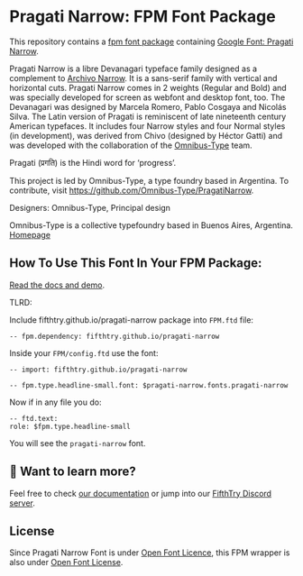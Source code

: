 # Pragati Narrow: FPM Font Package

This repository contains a [fpm font package](https://fpm.dev/featured/fonts/) containing [Google Font: 
Pragati Narrow](https://fonts.google.com/specimen/Pragati+Narrow/about?subset=devanagari).

Pragati Narrow is a libre Devanagari typeface family designed as a complement to [Archivo Narrow](https://fonts.google.com/specimen/Archivo%2BNarrow). It is a sans-serif family with vertical and horizontal cuts. Pragati Narrow comes in 2 weights (Regular and Bold) and was specially developed for screen as webfont and desktop font, too. The Devanagari was designed by Marcela Romero, Pablo Cosgaya and Nicolás Silva. The Latin version of Pragati is reminiscent of late nineteenth century American typefaces. It includes four Narrow styles and four Normal styles (in development), was derived from Chivo (designed by Héctor Gatti) and was developed with the collaboration of the [Omnibus-Type](http://omnibus-type.com/) team.

Pragati (प्रगति) is the Hindi word for ‘progress’.

This project is led by Omnibus-Type, a type foundry based in Argentina. To contribute, visit https://github.com/Omnibus-Type/PragatiNarrow.

Designers: Omnibus-Type, Principal design

Omnibus-Type is a collective typefoundry based in Buenos Aires, Argentina. [Homepage](https://www.omnibus-type.com/)


## How To Use This Font In Your FPM Package:

[Read the docs and demo](https://fifthtry.github.io/pragati-narrow-font).

TLRD:

Include fifthtry.github.io/pragati-narrow package into `FPM.ftd` file:

```ftd
-- fpm.dependency: fifthtry.github.io/pragati-narrow
```

Inside your `FPM/config.ftd` use the font:

```ftd
-- import: fifthtry.github.io/pragati-narrow

-- fpm.type.headline-small.font: $pragati-narrow.fonts.pragati-narrow
```

Now if in any file you do:

```ftd
-- ftd.text:
role: $fpm.type.headline-small
```

You will see the `pragati-narrow` font.

## 👀 Want to learn more?

Feel free to check [our documentation](https://fpm.dev/) or jump into our [FifthTry Discord 
server](https://discord.gg/bucrdvptYd).

## License

Since Pragati Narrow Font is under [Open Font Licence](https://fonts.google.com/specimen/Pragati+Narrow/about?subset=devanagari), this FPM wrapper is also
under [Open Font License](LICENSE).




